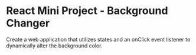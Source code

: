 # React Mini Project - Background Changer

Create a web application that utilizes states and an onClick event listener to dynamically alter the background color.

